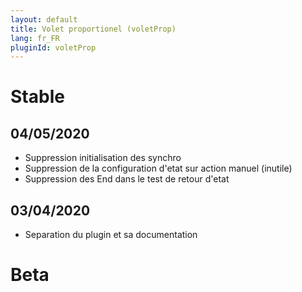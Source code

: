 ```yaml
---
layout: default
title: Volet proportionel (voletProp)
lang: fr_FR
pluginId: voletProp
---
```


# Stable
## 04/05/2020
* Suppression initialisation des synchro
* Suppression de la configuration d'etat  sur action manuel (inutile)
* Suppression des End dans le test de retour d'etat
## 03/04/2020
* Separation du plugin et sa documentation
# Beta
